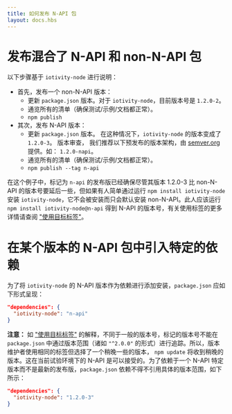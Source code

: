 ```yaml
---
title: 如何发布 N-API 包
layout: docs.hbs
---
```


# 发布混合了 N-API 和 non-N-API 包

以下步骤基于 `iotivity-node` 进行说明：

- 首先，发布一个 non-N-API 版本：
  - 更新 `package.json` 版本。对于 `iotivity-node`，目前版本号是 `1.2.0-2`。
  - 通览所有的清单（确保测试/示例/文档都正常）。
  - `npm publish`
- 其次，发布 N-API 版本：
  - 更新 `package.json` 版本。 在这种情况下，`iotivity-node` 的版本变成了 `1.2.0-3`。
  版本审查， 我们推荐以下预发布的版本架构，由 [semver.org](https://semver.org/#spec-item-9)提供。如： `1.2.0-napi`。
  - 通览所有的清单（确保测试/示例/文档都正常）。
  - `npm publish --tag n-api`

在这个例子中，标记为 `n-api` 的发布版已经确保尽管其版本 1.2.0-3 比 non-N-API 的版本号要延后一些，但如果有人简单通过运行 `npm install iotivity-node` 安装 `iotivity-node`，它不会被安装而只会默认安装 non-N-API。此人应该运行 `npm install iotivity-node@n-api` 得到 N-API 的版本号，有关使用标签的更多详情请查阅 ["使用目标标签"][]。

# 在某个版本的 N-API 包中引入特定的依赖

为了将 `iotivity-node` 的 N-API 版本作为依赖进行添加安装，`package.json` 应如下形式呈现：

```json
"dependencies": {
  "iotivity-node": "n-api"
}
```

**注意：** 如 ["使用目标标签"][] 的解释，不同于一般的版本号，标记的版本号不能在 `package.json` 中通过版本范围（诸如 `"^2.0.0"` 的形式）进行追踪。所以，版本维护者使用相同的标签但选择了一个稍晚一些的版本， `npm update` 将收到稍晚的版本。这在当前试验环境下的 N-API 是可以接受的。为了依赖于一个 N-API 特定版本而不是最新的发布版，`package.json` 依赖不得不引用具体的版本范围，如下所示：

```json
"dependencies": {
  "iotivity-node": "1.2.0-3"
}
```

["使用目标标签"]: https://docs.npmjs.com/getting-started/using-tags
